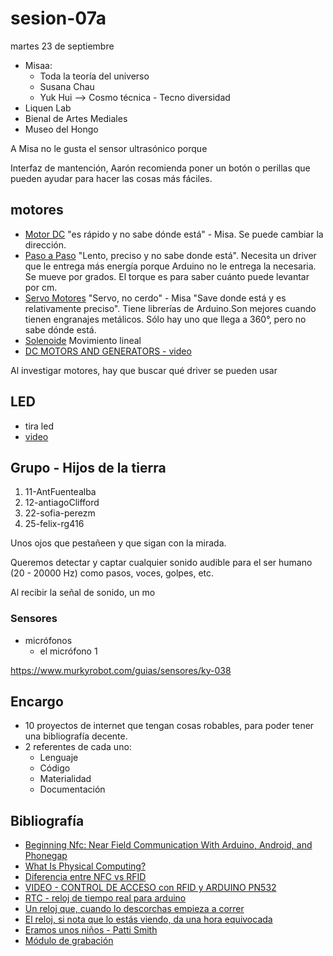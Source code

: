 # sesion-07a

martes 23 de septiembre

- Misaa:
    - Toda la teoría del universo
    - Susana Chau
    - Yuk Hui --> Cosmo técnica - Tecno diversidad
- Liquen Lab
- Bienal de Artes Mediales
- Museo del Hongo

A Misa no le gusta el sensor ultrasónico porque 

Interfaz de mantención, Aarón recomienda poner un botón o perillas que pueden ayudar para hacer las cosas más fáciles.

## motores

- [Motor DC](https://afel.cl/collections/alta-velocidad) "es rápido y no sabe dónde está" - Misa. Se puede cambiar la dirección.
- [Paso a Paso](https://afel.cl/collections/paso-a-paso) "Lento, preciso y no sabe donde está". Necesita un driver que le entrega más energía porque Arduino no le entrega la necesaria. Se mueve por grados. El torque es para saber cuánto puede levantar por cm.
- [Servo Motores](https://afel.cl/collections/servomotores) "Servo, no cerdo" - Misa "Save donde está y es relativamente preciso". Tiene  librerías de Arduino.Son mejores cuando tienen engranajes metálicos. Sólo hay uno que llega a 360°, pero no sabe dónde está.
- [Solenoide](https://tienda.sawers.com.bo/jf-0530b-solenoid-push-pull) Movimiento lineal
- [DC MOTORS AND GENERATORS - video](https://youtu.be/OpL0joqJmqY)

Al investigar motores, hay que buscar qué driver se pueden usar

## LED

- tira led
- [video](https://www.youtube.com/watch?v=tHjmvry00_w)

## Grupo - Hijos de la tierra

1. 11-AntFuentealba
2. 12-antiagoClifford
3. 22-sofia-perezm
4. 25-felix-rg416

Unos ojos que pestañeen y que sigan con la mirada.

Queremos detectar y captar cualquier sonido audible para el ser humano (20 - 20000 Hz) como pasos, voces, golpes, etc.

Al recibir la señal de sonido, un mo

### Sensores

- micrófonos 
    - el micrófono 1 

https://www.murkyrobot.com/guias/sensores/ky-038

## Encargo

- 10 proyectos de internet que tengan cosas robables, para poder tener una bibliografía decente.
- 2 referentes de cada uno:
    - Lenguaje
    - Código
    - Materialidad
    - Documentación

## Bibliografía

- [Beginning Nfc: Near Field Communication With Arduino, Android, and Phonegap](https://books.google.cl/books?id=ScuYAgAAQBAJ&printsec=copyright&redir_esc=y#v=onepage&q&f=false)
- [What Is Physical Computing?](https://itp.nyu.edu/physcomp/)
- [Diferencia entre NFC vs RFID](https://www.omnitecsystems.es/omni/blog/rfid-vs-nfc-diferencia-tecnologias-radiofrecuencia)
- [VIDEO - CONTROL DE ACCESO con RFID y ARDUINO PN532](https://youtu.be/ahh3QfQach4)
- [RTC - reloj de tiempo real para arduino](https://afel.cl/products/modulo-rtc-ds1302-reloj-de-tiempo-real?pr_prod_strat=e5_desc&pr_rec_id=83e58aaae&pr_rec_pid=8381993451672&pr_ref_pid=8381995286680&pr_seq=uniform)
- [Un reloj que, cuando lo descorchas empieza a correr](https://cwandt.com/products/time-since-launch)
- [El reloj, si nota que lo estás viendo, da una hora equivocada](https://hackaday.com/2023/02/23/sneaky-clock-displays-wrong-time-if-it-catches-you-looking/)
- [Eramos unos niños - Patti Smith](https://www.buscalibre.cl/libro-eramos-unos-ninos/9788426414052/p/3380087)
- [Módulo de grabación](https://afel.cl/products/modulo-grabacion-reproduccion-de-audio-isd1820-con-microfono-integrado?variant=45125239177368&country=CL&currency=CLP&utm_term=&hsa_grp=&hsa_ad=&hsa_tgt=&hsa_kw=&hsa_mt=&gad_campaignid=19560974580)
